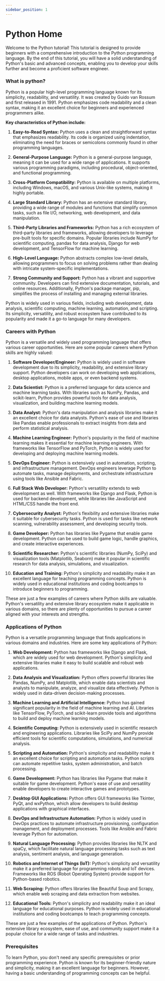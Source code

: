 ```yaml
---
sidebar_position: 1
---
```


# Python Home


Welcome to the Python tutorial! This tutorial is designed to provide beginners with a comprehensive introduction to the Python programming language. By the end of this tutorial, you will have a solid understanding of Python's basic and advanced concepts, enabling you to develop your skills further and become a proficient software engineer.

### What is python?

Python is a popular high-level programming language known for its simplicity, readability, and versatility. It was created by Guido van Rossum and first released in 1991. Python emphasizes code readability and a clean syntax, making it an excellent choice for beginners and experienced programmers alike.

**Key characteristics of Python include:**

1. **Easy-to-Read Syntax:** Python uses a clean and straightforward syntax that emphasizes readability. Its code is organized using indentation, eliminating the need for braces or semicolons commonly found in other programming languages.

2. **General-Purpose Language:** Python is a general-purpose language, meaning it can be used for a wide range of applications. It supports various programming paradigms, including procedural, object-oriented, and functional programming.

3. **Cross-Platform Compatibility:** Python is available on multiple platforms, including Windows, macOS, and various Unix-like systems, making it highly portable.

4. **Large Standard Library:** Python has an extensive standard library, providing a wide range of modules and functions that simplify common tasks, such as file I/O, networking, web development, and data manipulation.

5. **Third-Party Libraries and Frameworks:** Python has a rich ecosystem of third-party libraries and frameworks, allowing developers to leverage pre-built tools for specific domains. Popular libraries include NumPy for scientific computing, pandas for data analysis, Django for web development, and TensorFlow for machine learning.

6. **High-Level Language:** Python abstracts complex low-level details, allowing programmers to focus on solving problems rather than dealing with intricate system-specific implementations.

7. **Strong Community and Support:** Python has a vibrant and supportive community. Developers can find extensive documentation, tutorials, and online resources. Additionally, Python's package manager, pip, simplifies the process of installing and managing external libraries.

Python is widely used in various fields, including web development, data analysis, scientific computing, machine learning, automation, and scripting. Its simplicity, versatility, and robust ecosystem have contributed to its popularity and made it a go-to language for many developers.
 
### Careers with Python

Python is a versatile and widely used programming language that offers various career opportunities. Here are some popular careers where Python skills are highly valued:

1. **Software Developer/Engineer:** Python is widely used in software development due to its simplicity, readability, and extensive library support. Python developers can work on developing web applications, desktop applications, mobile apps, or even backend systems.

2. **Data Scientist:** Python is a preferred language for data science and machine learning tasks. With libraries such as NumPy, Pandas, and scikit-learn, Python provides powerful tools for data analysis, visualization, and building machine learning models.

3. **Data Analyst:** Python's data manipulation and analysis libraries make it an excellent choice for data analysts. Python's ease of use and libraries like Pandas enable professionals to extract insights from data and perform statistical analysis.

4. **Machine Learning Engineer:** Python's popularity in the field of machine learning makes it essential for machine learning engineers. With frameworks like TensorFlow and PyTorch, Python is widely used for developing and deploying machine learning models.

5. **DevOps Engineer:** Python is extensively used in automation, scripting, and infrastructure management. DevOps engineers leverage Python to automate tasks, manage deployments, and orchestrate infrastructure using tools like Ansible and Fabric.

6. **Full Stack Web Developer:** Python's versatility extends to web development as well. With frameworks like Django and Flask, Python is used for backend development, while libraries like JavaScript and HTML/CSS handle the front end.

7. **Cybersecurity Analyst:** Python's flexibility and extensive libraries make it suitable for cybersecurity tasks. Python is used for tasks like network scanning, vulnerability assessment, and developing security tools.

8. **Game Developer:** Python has libraries like Pygame that enable game development. Python can be used to build game logic, handle graphics, and create interactive experiences.

9. **Scientific Researcher:** Python's scientific libraries (NumPy, SciPy) and visualization tools (Matplotlib, Seaborn) make it popular in scientific research for data analysis, simulations, and visualization.

10. **Education and Training:** Python's simplicity and readability make it an excellent language for teaching programming concepts. Python is widely used in educational institutions and coding bootcamps to introduce beginners to programming.

These are just a few examples of careers where Python skills are valuable. Python's versatility and extensive library ecosystem make it applicable in various domains, so there are plenty of opportunities to pursue a career aligned with your interests and strengths.

### Applications of Python

Python is a versatile programming language that finds applications in various domains and industries. Here are some key applications of Python:

1. **Web Development:** Python has frameworks like Django and Flask, which are widely used for web development. Python's simplicity and extensive libraries make it easy to build scalable and robust web applications.

2. **Data Analysis and Visualization:** Python offers powerful libraries like Pandas, NumPy, and Matplotlib, which enable data scientists and analysts to manipulate, analyze, and visualize data effectively. Python is widely used in data-driven decision-making processes.

3. **Machine Learning and Artificial Intelligence:** Python has gained significant popularity in the field of machine learning and AI. Libraries like TensorFlow, PyTorch, and scikit-learn provide tools and algorithms to build and deploy machine learning models.

4. **Scientific Computing:** Python is extensively used in scientific research and engineering applications. Libraries like SciPy and NumPy provide efficient tools for scientific computations, simulations, and numerical analysis.

5. **Scripting and Automation:** Python's simplicity and readability make it an excellent choice for scripting and automation tasks. Python scripts can automate repetitive tasks, system administration, and batch processing.

6. **Game Development:** Python has libraries like Pygame that make it suitable for game development. Python's ease of use and versatility enable developers to create interactive games and prototypes.

7. **Desktop GUI Applications:** Python offers GUI frameworks like Tkinter, PyQt, and wxPython, which allow developers to build desktop applications with graphical interfaces.

8. **DevOps and Infrastructure Automation:** Python is widely used in DevOps practices to automate infrastructure provisioning, configuration management, and deployment processes. Tools like Ansible and Fabric leverage Python for automation.

9. **Natural Language Processing:** Python provides libraries like NLTK and spaCy, which facilitate natural language processing tasks such as text analysis, sentiment analysis, and language generation.

10. **Robotics and Internet of Things (IoT):** Python's simplicity and versatility make it a preferred language for programming robots and IoT devices. Frameworks like ROS (Robot Operating System) provide support for Python-based robotics.

11. **Web Scraping:** Python offers libraries like Beautiful Soup and Scrapy, which enable web scraping and data extraction from websites.

12. **Educational Tools:** Python's simplicity and readability make it an ideal language for educational purposes. Python is widely used in educational institutions and coding bootcamps to teach programming concepts.

These are just a few examples of the applications of Python. Python's extensive library ecosystem, ease of use, and community support make it a popular choice for a wide range of tasks and industries.

### Prerequisites

To learn Python, you don't need any specific prerequisites or prior programming experience. Python is known for its beginner-friendly nature and simplicity, making it an excellent language for beginners. However, having a basic understanding of programming concepts can be helpful.


